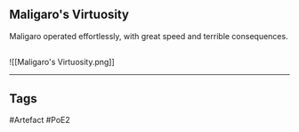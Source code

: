 ## Maligaro's Virtuosity
Maligaro operated effortlessly,
with great speed and terrible consequences.
##
![[Maligaro's Virtuosity.png]]

---
## Tags
#Artefact
#PoE2